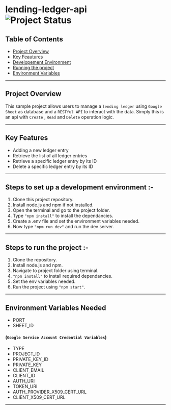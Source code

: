 # lending-ledger-api <br> ![Project Status](https://img.shields.io/badge/status-prototype-orange)

## Table of Contents

- [Project Overview](#project-overview)
- [Key Feautures](#key-features)
- [Developement Environment](#steps-to-set-up-a-development-environment)
- [Running the project](#steps-to-run-the-project)
- [Environment Variables](#environment-variables-needed)

***
## Project Overview
This sample project allows users to manage a `lending ledger` using `Google Sheet` as database and a `RESTful API` to interact with the data. Simply this is an api with `Create` , `Read` and `Delete` operation logic.

***
## Key Features
* Adding a new ledger entry
* Retrieve the list of all ledger entries
* Retrieve a specific ledger entry by its ID
* Delete a specific ledger entry by its ID
***
## Steps to set up a development environment :-
1. Clone this project repository.
2. Install node.js and npm if not installed.
3. Open the terminal and go to the project folder.
4. Type `"npm install"` to install the dependancies.
5. Create a .env file and set the environment variables needed.
6. Now type `"npm run dev"` and run the dev server.
***

## Steps to run the project :-
1. Clone the repository.
2. Install node.js and npm.
3. Navigate to project folder using terminal.
4. `"npm install"` to install required dependancies.
5. Set the env variables needed.
6. Run the project using `"npm start"`.
***

## Environment Variables Needed

- PORT
- SHEET_ID

#### (`Google Service Account Credential Variables`)
- TYPE
- PROJECT_ID
- PRIVATE_KEY_ID
- PRIVATE_KEY
- CLIENT_EMAIL
- CLIENT_ID
- AUTH_URI
- TOKEN_URI
- AUTH_PROVIDER_X509_CERT_URL
- CLIENT_X509_CERT_URL
***
